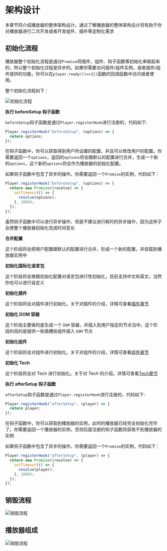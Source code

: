 # 架构设计

本章节将介绍播放器的整体架构设计。通过了解播放器的整体架构设计将有助于你对播放器进行二次开发或者开发组件、插件等定制化需求

## 初始化流程

播放器整个初始化流程是通过`Promise`将插件、组件、钩子函数等初始化串联起来的，所以整个初始化过程是异步的。如果你需要访问插件/组件实例，或者插件/组件提供的功能，你可以在`player.ready(()=>{})`函数的回调函数中访问或者使用。

整个初始化流程如下：

![初始化流程](/images/init.png)

**执行 beforeSetup 钩子函数**

`beforeSetup`钩子函数是通过`Player.registerHook`进行注册的，代码如下:

```javascript
Player.registerHook("beforeSetup", (options) => {
  return options;
});
```

在钩子函数中，你可以获取得到用户所设置的配置，并且可以修改用户的配置。你需要返回一个`options`，返回的`options`将会跟默认的配置进行合并，生成一个新的`options`，这个新的`options`将会作为播放器的初始化配置。

如果钩子函数中包含了异步的操作，你需要返回一个`Promise`的实例，代码如下：

```javascript
Player.registerHook("beforeSetup", (options) => {
  return new Promise((resolve) => {
    setTimeout(() => {
      resolve(options);
    }, 1000);
  });
});
```

虽然钩子函数中可以进行异步操作，但是不建议进行耗时的异步操作，因为这样子会使整个播放器初始化完成时间变长

**合并配置**

这个阶段将会把用户配置跟默认的配置进行合并，形成一个新的配置，并挂载到播放器实例中

**初始化国际化语言包**

这个阶段将会根据初始化配置对语言包进行性初始化，目前支持中文和英文，当然你也可以进行自定义

**初始化插件**

这个阶段将会对插件进行初始化。关于对插件的介绍，详情可查看[插件章节](/plugins/guide/)

**初始化 DOM 容器**

这个阶段主要做的是生成一个 `DOM` 容器，并插入到用户指定的节点当中。这个阶段的目的是提供一些插槽给组件插入 `DOM` 节点

**初始化组件**

这个阶段将会对组件进行初始化。关于对组件的介绍，详情可查看[组件章节](/components/guide/)

**初始化 Tech**

这个阶段将会对 Tech 进行初始化。关于对 Tech 的介绍，详情可查看[Tech章节](/techs/guide/)

**执行 afterSetup 钩子函数**

`afterSetup`钩子函数是通过`Player.registerHook`进行注册的，代码如下:

```javascript
Player.registerHook("afterSetup", (player) => {
  return player;
});
```

在钩子函数中，你可以获取到播放器的实例，此时的播放器已经完全初始化完毕了。你需要返回一个播放器的实例，否则后面注册的钩子函数将获取不到播放器的实例

如果钩子函数中包含了异步的操作，你需要返回一个`Promise`的实例，代码如下：

```javascript
Player.registerHook("afterSetup", (player) => {
  return new Promise((resolve) => {
    setTimeout(() => {
      resolve(player);
    }, 1000);
  });
});
```

## 销毁流程

![销毁流程](/images/destroy.png)

## 播放器组成

![销毁流程](/images/framework.png)
